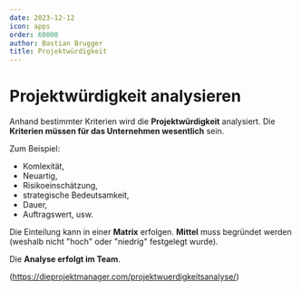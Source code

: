 ```yaml
---
date: 2023-12-12
icon: apps
order: 60000
author: Bastian Brugger
title: Projektwürdigkeit
---
```


# Projektwürdigkeit analysieren

Anhand bestimmter Kriterien wird die **Projektwürdigkeit** analysiert. Die **Kriterien müssen für das Unternehmen wesentlich** sein.

Zum Beispiel:

- Komlexität,
- Neuartig,
- Risikoeinschätzung,
- strategische Bedeutsamkeit,
- Dauer,
- Auftragswert, usw.

Die Einteilung kann in einer **Matrix** erfolgen. **Mittel** muss begründet werden (weshalb nicht "hoch" oder "niedrig" festgelegt wurde).

Die **Analyse erfolgt im Team**.

(<https://dieprojektmanager.com/projektwuerdigkeitsanalyse/>)
